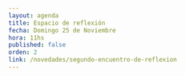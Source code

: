 ```yaml
---
layout: agenda
title: Espacio de reflexión
fecha: Domingo 25 de Noviembre
hora: 11hs
published: false
orden: 2
link: /novedades/segundo-encuentro-de-reflexion
---
```

